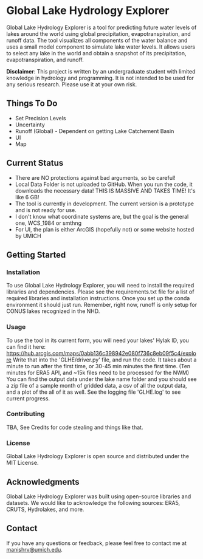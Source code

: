 # Global Lake Hydrology Explorer

Global Lake Hydrology Explorer is a tool for predicting future water levels of lakes around the world using global
precipitation, evapotranspiration, and runoff data. The tool visualizes all components of the water balance and uses a
small model component to simulate lake water levels. It allows users to select any lake in the world and obtain a
snapshot of its precipitation, evapotranspiration, and runoff.

**Disclaimer**: This project is written by an undergraduate student with limited knowledge in hydrology and programming.
It is not intended to be used for any serious research. Please use it at your own risk.

## Things To Do

- Set Precision Levels
- Uncertainty
- Runoff (Global) - Dependent on getting Lake Catchement Basin
- UI
- Map

## Current Status

- There are NO protections against bad arguments, so be careful!
- Local Data Folder is not uploaded to GitHub. When you run the code, it downloads the necessary data! THIS IS MASSIVE
  AND TAKES TIME! It's like 6 GB!
- The tool is currently in development. The current version is a prototype and is not ready for use.
- I don't know what coordinate systems are, but the goal is the general one, WCS_1984 or smthng
- For UI, the plan is either ArcGIS (hopefully not) or some website hosted by UMICH

## Getting Started

### Installation

To use Global Lake Hydrology Explorer, you will need to install the required libraries and dependencies. Please see the
requirements.txt file for a list of required libraries and installation instructions. Once you set up the conda
environment it should just run. Remember, right now, runoff is only setup for CONUS lakes recognized in the NHD.

### Usage

To use the tool in its current form, you will need your lakes' Hylak ID, you can find it
here: https://hub.arcgis.com/maps/0abb136c398942e080f736c8eb09f5c4/explore
Write that into the 'GLHE/driver.py' file, and run the code. It takes about a minute to run after the first time, or
30-45 min
minutes the first time. (Ten minutes for ERA5 API, and ~15k files need to be processed for the NWM)
You can find the output data under the lake name folder and you should see a zip file of a sample month of gridded data,
a csv of all the output data, and a plot of the all of it as well.
See the logging file 'GLHE.log' to see current progress.

### Contributing

TBA, See Credits for code stealing and things like that.

### License

Global Lake Hydrology Explorer is open source and distributed under the MIT License.

## Acknowledgments

Global Lake Hydrology Explorer was built using open-source libraries and datasets. We would like to acknowledge the
following sources: ERA5, CRUTS, Hydrolakes, and more.

## Contact

If you have any questions or feedback, please feel free to contact me at manishrv@umich.edu.
